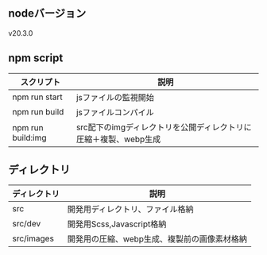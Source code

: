 ## nodeバージョン
v20.3.0

## npm script
| スクリプト | 説明 |
| ---- | ---- |
| npm run start| jsファイルの監視開始|
| npm run build| jsファイルコンパイル|
| npm run build:img| src配下のimgディレクトリを公開ディレクトリに圧縮＋複製、webp生成 |


## ディレクトリ

| ディレクトリ | 説明 |
| ---- | ---- |
| src| 開発用ディレクトリ、ファイル格納|
| src/dev| 開発用Scss,Javascript格納|
| src/images| 開発用の圧縮、webp生成、複製前の画像素材格納|
